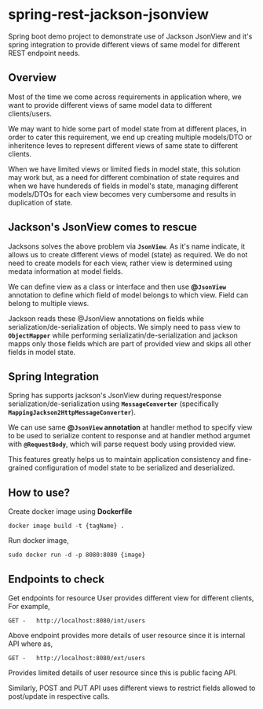 
# spring-rest-jackson-jsonview
Spring boot demo project to demonstrate use of Jackson JsonView and it's spring integration to provide different views of same model for different REST endpoint needs.

## Overview
Most of the time we come across requirements in application where, we want to provide different views of same model data to different clients/users.

We may want to hide some part of model state from at different places, in order to cater this requirement, we end up creating multiple models/DTO or inheritence leves to represent different views of same state to different clients. 

When we have limited views or limited fieds in model state, this solution may work but, as a need for different combination of state requires and when we have hundereds of fields in model's state, managing different models/DTOs for each view becomes very cumbersome and results in duplication of state.

## Jackson's JsonView comes to rescue
Jacksons solves the above problem via **`JsonView`**. As it's name indicate, it allows us to create different views of model (state) as required.
We do not need to create models for each view, rather view is determined using medata information at model fields.

We can define view as a class or interface and then use **@`JsonView`** annotation to define which field of model belongs to which view.  Field can belong to multiple views.

Jackson reads these @JsonView annotations on fields while serialization/de-serialization of objects. We simply need to pass view to **`ObjectMapper`** while performing serializatin/de-serialization and jackson mapps only those fields which are part of provided view and skips all other fields in model state.

## Spring Integration
Spring has supports jackson's JsonView during request/response serialization/de-serialization using **`MessageConverter`** (specifically **`MappingJackson2HttpMessageConverter`**).

We can use same **@`JsonView` annotation** at handler method to specify view to be used to serialize content to response and at handler method argumet with **`@RequestBody`**, which will parse request body using provided view.

This features greatly helps us to maintain application consistency and fine- grained configuration of model state to be serialized and deserialized.

## How to use?
Create docker image using **Dockerfile**

    docker image build -t {tagName} .

Run docker image,

    sudo docker run -d -p 8080:8080 {image}

## Endpoints to check
Get endpoints for resource User provides different view for different clients,
For example,

    GET -   http://localhost:8080/int/users
Above endpoint provides more details of user resource since it is internal API
where as,

    GET -   http://localhost:8080/ext/users
Provides limited details of user resource since this is public facing API.

Similarly,
POST and PUT API uses different views to restrict fields allowed to post/update in respective calls.

